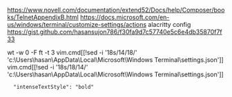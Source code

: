 https://www.novell.com/documentation/extend52/Docs/help/Composer/books/TelnetAppendixB.html
https://docs.microsoft.com/en-us/windows/terminal/customize-settings/actions
alacritty config https://gist.github.com/hasansujon786/f30fa9d7c57740e5c6e4db35870f7f33

wt -w 0 -F ft -t 3
vim.cmd[[!sed -i '18s/14/18/' 'c:\\Users\\hasan\\AppData\\Local\Microsoft\\Windows Terminal\\settings.json']]
vim.cmd[[!sed -i '18s/18/14/' 'c:\\Users\\hasan\\AppData\\Local\Microsoft\\Windows Terminal\\settings.json']]


      "intenseTextStyle": "bold"
